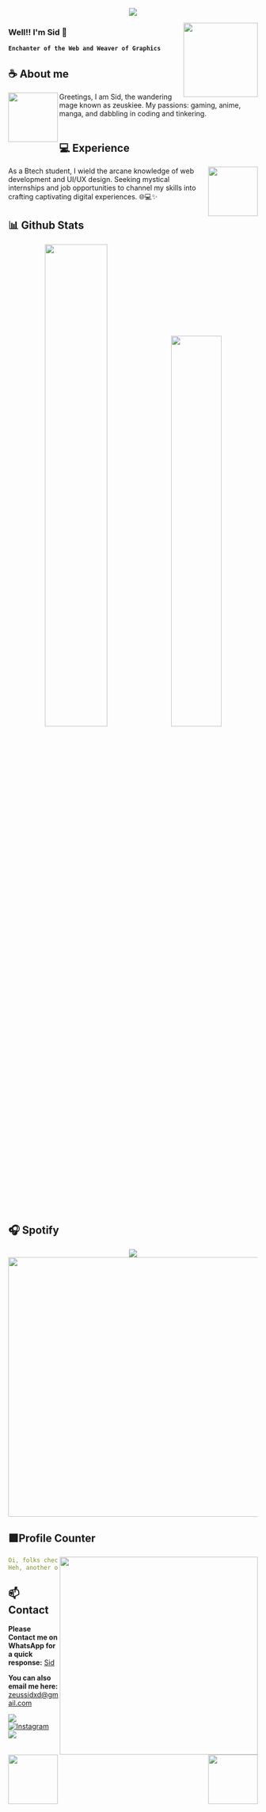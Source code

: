 <div align="center">
	
![](https://typograssy.deno.dev/api?text=Every-story-comes-to-an-end--&l0=none&l1=8a2be2&l2=9370db&l3=ba55d3&l4=d8bfd8&bg=none&frame=none&speed=100&comment=)

</div>
<a href="https://sidxzeus.vercel.app/">
  <img align="right" width="150" src="https://i.pinimg.com/originals/66/36/d3/6636d37ba22a391c6353b1436a81f656.gif">
</a>


### **Well!! I'm Sid 🔮**

**`Enchanter of the Web and Weaver of Graphics`** 

## **☕ About me**
<a href="https://github.com/SidxZeus"><img align="left" width="100" src="https://i.imgur.com/sFkPp1R.jpeg"></a>
Greetings, I am Sid, the wandering mage known as zeuskiee. My passions: gaming, anime, manga, and dabbling in coding and tinkering.
<br><br>

## **💻 Experience**
<a href="https://github.com/SidxZeus">
<img align="right" width="100" src="https://i.giphy.com/media/LLsUNd14gwSkSLYTcR/giphy.webp"></a>
As a Btech student, I wield the arcane knowledge of web development and UI/UX design. Seeking mystical internships and job opportunities to channel my skills into crafting captivating digital experiences. 🌐💻✨


## **📊 Github Stats**
<p align="center">
  <img width="50%" src="https://github-readme-stats.vercel.app/api?username=sidzzzzzzzz&show_icons=true&count_private=true&theme=react-dark&hide_border=true&bg_color=0d1117" />
  <img width="45%" src="https://github-readme-stats.vercel.app/api/top-langs/?username=SidxZeus&show_icons=true&count_private=true&theme=react-dark&hide_border=true&bg_color=0d1117&layout=compact" />
</p>



## **🎧 Spotify**
<p align="center">
  <a href="https://spotify-github-profile.vercel.app/api/view?uid=z8vtap612j1ajql4wsyhl074i&redirect=true">
    <img src="https://spotify-github-profile.vercel.app/api/view?uid=z8vtap612j1ajql4wsyhl074i&cover_image=true&theme=default&show_offline=true&background_color=4e3f68&interchange=false&bar_color_cover=true">
  </a>
  <a href="https://open.spotify.com/user/z8vtap612j1ajql4wsyhl074i?si=6962aa5c8435476f">
    <img width="525" src="https://spotify-recently-played-readme.vercel.app/api?user=z8vtap612j1ajql4wsyhl074i">
  </a>
</p>


## **🟪Profile Counter**
<a href="https://www.instagram.com/sid.php"><img align="right" width=400 src="https://moe-counter.glitch.me/get/@well300?theme=rule34"></a>
<a href="https://github.com/SidxZeus"><img align="left" width="100" src="https://static.wikia.nocookie.net/pokemeow-community/images/f/fd/Darkrai_%28Shiny%29_-_Pokemon_-_Pokemeow.gif/revision/latest/thumbnail/width/360/height/360?cb=20201206134815"></a>

```yaml
Oi, folks checkin' out me profile, eh?
Heh, another one of ya caught by me charm, aye?
```
<!-- <br><br><br><br> -->
## **📫 Contact**
<a href="https://github.com/SidxZeus"><img align="right" width="100"
src="https://animesher.com/orig/1/135/1356/13560/animesher.com_evolution-manga-haunter-1356099.gif" /></a>
**Please Contact me on WhatsApp for a quick response:** [Sid](https://api.whatsapp.com/send/?phone=436993190999999&text=Hello%20𝙕𝙚𝙪𝙨%20%F0%9F%8D%B7&type=phone_number&app_absent=0)

**You can also email me here:** zeussidxd@gmail.com

<!--<a href="https://github.com/Meghna-DAS/github-profile-views-counter"><img src="https://komarev.com/ghpvc/?username=well300">-->
[![](https://img.shields.io/github/followers/SidxZeus?label=Followers&style=social&color=purple)](https://github.com/sidzzzzzzzz)
[![Instagram](https://img.shields.io/badge/Instagram-ig_sid.php_-purple?logo=instagram&logoColor=white)](https://www.instagram.com/zeuskiee._/)
[![](https://img.shields.io/badge/Mail-D14836?logo=gmail&logoColor=white&color=purple)](mailto:zeussidxd@gmail.com)

